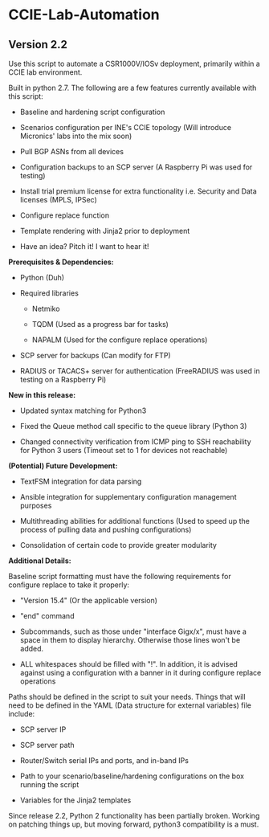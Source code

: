 # CCIE-Lab-Automation
## Version 2.2

Use this script to automate a CSR1000V/IOSv deployment, primarily within a CCIE lab environment.

Built in python 2.7. The following are a few features currently available with this script:
   
- Baseline and hardening script configuration

- Scenarios configuration per INE's CCIE topology (Will introduce Micronics' labs into the mix soon)

- Pull BGP ASNs from all devices

- Configuration backups to an SCP server (A Raspberry Pi was used for testing)

- Install trial premium license for extra functionality i.e. Security and Data licenses (MPLS, IPSec)

- Configure replace function 

- Template rendering with Jinja2 prior to deployment

- Have an idea? Pitch it! I want to hear it!

**Prerequisites & Dependencies:**

* Python (Duh)

* Required libraries

  + Netmiko
	   
  + TQDM (Used as a progress bar for tasks)
  
  + NAPALM (Used for the configure replace operations)

* SCP server for backups (Can modify for FTP)

* RADIUS or TACACS+ server for authentication (FreeRADIUS was used in testing on a Raspberry Pi)

**New in this release:**

- Updated syntax matching for Python3

- Fixed the Queue method call specific to the queue library (Python 3)

- Changed connectivity verification from ICMP ping to SSH reachability for Python 3 users (Timeout set to 1 for devices not reachable)

**(Potential) Future Development:**

- TextFSM integration for data parsing

- Ansible integration for supplementary configuration management purposes

- Multithreading abilities for additional functions (Used to speed up the process of pulling data and pushing configurations)

- Consolidation of certain code to provide greater modularity

**Additional Details:**

Baseline script formatting must have the following requirements for configure replace to take it properly:
	
- "Version 15.4" (Or the applicable version)
	
- "end" command
	
- Subcommands, such as those under "interface Gigx/x", must have a space in them to display hierarchy. Otherwise those lines
  won't be added.

- ALL whitespaces should be filled with "!". In addition, it is advised against using a configuration with a banner
  in it during configure replace operations

Paths should be defined in the script to suit your needs. Things that will need to be defined in the YAML (Data structure for external variables) file include:
	
- SCP server IP
	
- SCP server path
	
- Router/Switch serial IPs and ports, and in-band IPs
	
- Path to your scenario/baseline/hardening configurations on the box running the script

- Variables for the Jinja2 templates

Since release 2.2, Python 2 functionality has been partially broken. Working on patching things up, but moving forward, python3 compatibility is a must.